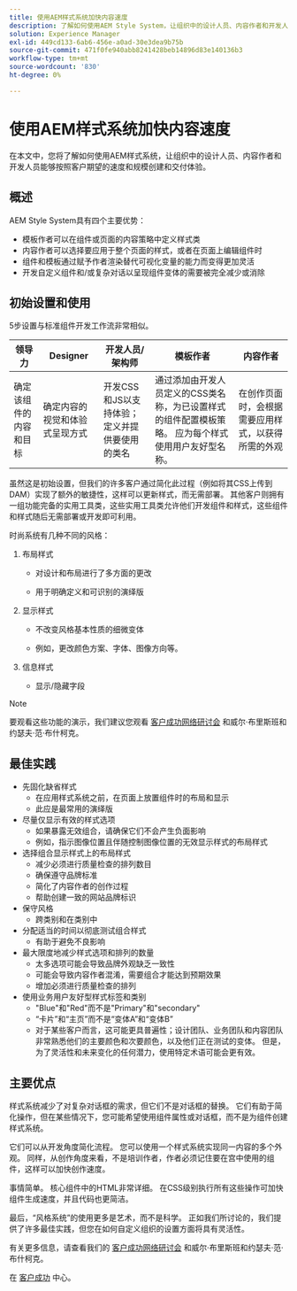 ```yaml
---
title: 使用AEM样式系统加快内容速度
description: 了解如何使用AEM Style System，让组织中的设计人员、内容作者和开发人员能够按照客户期望的速度和规模创建和交付体验。
solution: Experience Manager
exl-id: 449cd133-6ab6-456e-a0ad-30e3dea9b75b
source-git-commit: 471f0fe940abb8241428beb14896d83e140136b3
workflow-type: tm+mt
source-wordcount: '830'
ht-degree: 0%

---
```


# 使用AEM样式系统加快内容速度

在本文中，您将了解如何使用AEM样式系统，让组织中的设计人员、内容作者和开发人员能够按照客户期望的速度和规模创建和交付体验。

## 概述

AEM Style System具有四个主要优势：

* 模板作者可以在组件或页面的内容策略中定义样式类
* 内容作者可以选择要应用于整个页面的样式，或者在页面上编辑组件时
* 组件和模板通过赋予作者渲染替代可视化变量的能力而变得更加灵活
* 开发自定义组件和/或复杂对话以呈现组件变体的需要被完全减少或消除

## 初始设置和使用

5步设置与标准组件开发工作流非常相似。

| **领导力** | **Designer** | **开发人员/架构师** | **模板作者** | **内容作者** |
| --- | --- | --- | --- | --- |
| 确定该组件的内容和目标 | 确定内容的视觉和体验式呈现方式 | 开发CSS和JS以支持体验；定义并提供要使用的类名 | 通过添加由开发人员定义的CSS类名称，为已设置样式的组件配置模板策略。 应为每个样式使用用户友好型名称。 | 在创作页面时，会根据需要应用样式，以获得所需的外观 |

虽然这是初始设置，但我们的许多客户通过简化此过程（例如将其CSS上传到DAM）实现了额外的敏捷性，这样可以更新样式，而无需部署。 其他客户则拥有一组功能完备的实用工具类，这些实用工具类允许他们开发组件和样式，这些组件和样式随后无需部署或开发即可利用。

时尚系统有几种不同的风格：

1. 布局样式

   * 对设计和布局进行了多方面的更改

   * 用于明确定义和可识别的演绎版

1. 显示样式
   * 不改变风格基本性质的细微变体

   * 例如，更改颜色方案、字体、图像方向等。

1. 信息样式

   * 显示/隐藏字段

>[!NOTE]
>
>要观看这些功能的演示，我们建议您观看 [客户成功网络研讨会](https://adobecustomersuccess.adobeconnect.com/pob610c9mffjmp4/) 和威尔·布里斯班和约瑟夫·范·布什柯克。

## 最佳实践

* 先固化缺省样式
   * 在应用样式系统之前，在页面上放置组件时的布局和显示
   * 此应是最常用的演绎版
* 尽量仅显示有效的样式选项
   * 如果暴露无效组合，请确保它们不会产生负面影响
   * 例如，指示图像位置且伴随控制图像位置的无效显示样式的布局样式
* 选择组合显示样式上的布局样式
   * 减少必须进行质量检查的排列数目
   * 确保遵守品牌标准
   * 简化了内容作者的创作过程
   * 帮助创建一致的网站品牌标识
* 保守风格
   * 跨类别和在类别中
* 分配适当的时间以彻底测试组合样式
   * 有助于避免不良影响
* 最大限度地减少样式选项和排列的数量
   * 太多选项可能会导致品牌外观缺乏一致性
   * 可能会导致内容作者混淆，需要组合才能达到预期效果
   * 增加必须进行质量检查的排列
* 使用业务用户友好型样式标签和类别
   * &quot;Blue&quot;和&quot;Red&quot;而不是&quot;Primary&quot;和&quot;secondary&quot;
   * “卡片”和“主页”而不是“变体A”和“变体B”
   * 对于某些客户而言，这可能更具普遍性；设计团队、业务团队和内容团队非常熟悉他们的主要颜色和次要颜色，以及他们正在测试的变体。 但是，为了灵活性和未来变化的任何潜力，使用特定术语可能会更有效。

## 主要优点

样式系统减少了对复杂对话框的需求，但它们不是对话框的替换。 它们有助于简化操作，但在某些情况下，您可能希望使用组件属性或对话框，而不是为组件创建样式系统。

它们可以从开发角度简化流程。 您可以使用一个样式系统实现同一内容的多个外观。 同样，从创作角度来看，不是培训作者，作者必须记住要在宫中使用的组件，这样可以加快创作速度。

事情简单。 核心组件中的HTML非常详细。 在CSS级别执行所有这些操作可加快组件生成速度，并且代码也更简洁。

最后，“风格系统”的使用更多是艺术，而不是科学。 正如我们所讨论的，我们提供了许多最佳实践，但您在如何自定义组织的设置方面将具有灵活性。

有关更多信息，请查看我们的 [客户成功网络研讨会](https://adobecustomersuccess.adobeconnect.com/pob610c9mffjmp4/) 和威尔·布里斯班和约瑟夫·范·布什柯克。

在 [客户成功](https://experienceleague.corp.adobe.com/docs/customer-success/customer-success/overview.html) 中心。

